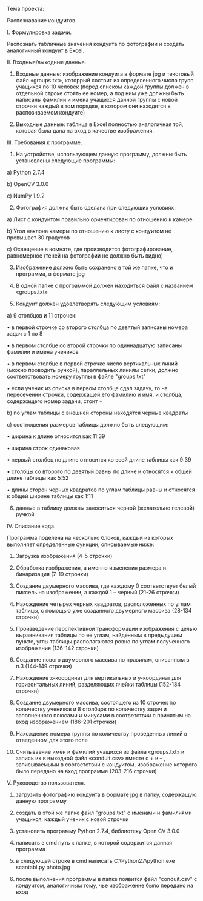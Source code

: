 Тема проекта:

Распознавание кондуитов

I.	Формулировка задачи.

Распознать табличные значения кондуита по фотографии и создать аналогичный кондуит в Excel.

II.	Входные/выходные данные.

1)	Входные данные: изображение кондуита в формате jpg и текстовый файл «groups.txt», которрый состоит из определенного числа групп учащихся по 10 человек (перед списком каждой группы должен в отдельной строке стоять ее номер, а под ним уже должны быть написаны фамилии и имена учащихся данной группы с новой строчки каждый в том порядке, в котором они находятся в распознваемом кондуите)

2)	Выходные данные: таблица в Excel полностью аналогичная той, которая была дана на вход в качестве изображения.

III.	Требования к программе.

1)	На устройстве, использующем данную программу, должны быть установлены следующие программы:

a)	Python 2.7.4

b)	OpenCV 3.0.0

c)	NumPy 1.9.2

2)	Фотография должна быть сделана при следующих условиях:

a)	Лист с кондуитом правильно ориентирован по отношению к камере

b)	Угол наклона камеры по отношению к листу с кондуитом не превышает 30 градусов

c)	Освещение в комнате, где производится фотографирование, равномерное (теней на фотографии не должно быть видно)

3)	Изображение должно быть сохранено в той же папке, что и программа, в формате jpg

4)	В одной папке с программой должен находиться файл с названием «groups.txt»

5)	Кондуит должен удовлетворять следующим условиям:

a)	9 столбцов и 11 строчек:

•	в первой строчке со второго столбца по девятый записаны номера задач с 1 по 8

•	в первом столбце со второй строчки по одиннадцатую записаны фамилии и имена учеников

•	в первом столбце в первой строчке число вертикальных линий (можно проводить ручкой), параллельных линиям сетки, должно соответствовать номеру группы в файле "groups.txt"

•	если ученик из списка в первом столбце сдал задачу, то на пересечении строчки, содержащей его фамилию и имя, и столбца, содержащего номер задачи, стоит +

b)	по углам таблицы с внешней стороны находятся черные квадраты

c)	соотношения размеров таблицы должно быть следующим:

•	ширина к длине относится как 11:39

•	ширина строк одинаковая

•	первый столбец по длине относится ко всей длине таблицы как 9:39

•	столбцы со второго по девятый равны по длине и относятся к общей длине таблицы как 5:52

•	длины сторон черных квадратов по углам таблицы равны и относятся к общей ширине таблицы как 1:11

6) данные в таблицу должны заноситься черной (желательно гелевой) ручкой

IV.	Описание кода.

Программа поделена на несколько блоков, каждый из которых выполняет определенные функции, описываемые ниже:

1)	Загрузка изображения (4-5 строчки)

2)	Обработка изображения, а именно изменения размера и бинаризация (7-19 строчки)

3)	Создание двумерного массива, где каждому 0 соответствует белый пиксель на изображении, а каждой 1 – черный (21-26 
строчки)

4)	Нахождение четырех черных квадратов, расположенных по углам таблицы, с помощью уже созданного двумерного массива (28-134 строчки)

5)	Произведение перспективной трансформации изображения с целью выравнивания таблицы по ее углам, найденным в предыдущем пункте, углы таблицы располагаются ровно по углам полученного изображения (136-142 строчки)

6)	Создание нового двумерного массива по правилам, описанным в п.3 (144-149 строчки)

7)	Нахождение x-координат для вертикальных и y-координат для горизонтальных линий, разделяющих ячейки таблицы (152-184 строчки)

8)	Создание двумерного массива, состоящего из 10 строчек по количеству учеников и 8 столбцов по количеству задач и заполненного плюсами и минусами в соответствии с принятым на вход изображением (186-201 строчки)

9) Нахождение номера группы по количеству проведенных линий в отведенном для этого поле

10)	Считываение имен и фамилий учащихся из файла «groups.txt» и запись их в выходной файл «conduit.csv» вместе с + и – , записываемыми в соответствии с кондуитом, изображение которого было передано на вход программе (203-216 строчки)

V. Руководство пользователя.

1) загрузить фотографию кондуита в формате jpg в папку, содержащую данную программу

2) создать в этой же папке файл "groups.txt" с именами и фамилиями учащихся, каждый ученик с новой строчки

3) установить программу Python 2.7.4, библиотеку Open CV 3.0.0

4) написать в cmd путь к папке, в которой содержится данная программа

5) в следующей строке в cmd написать C:\Python27\python.exe scantabl.py photo.jpg 

6) после выполнения программы в папке появится файл "conduit.csv" с кондуитом, аналогичным тому, чье изображение было передано на вход
